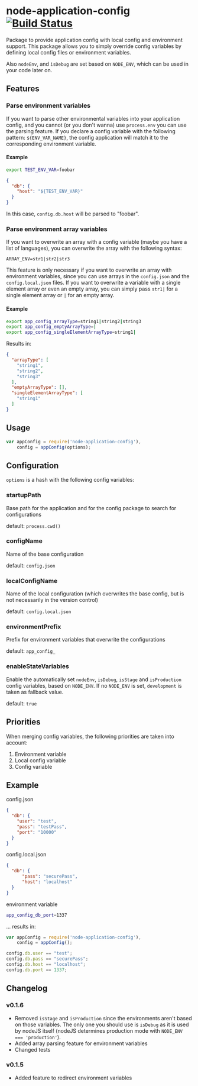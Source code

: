 # node-application-config [![Build Status](https://travis-ci.org/buehler/node-application-config.svg?branch=master)](https://travis-ci.org/buehler/node-application-config)
Package to provide application config with local config and environment support.
This package allows you to simply override config variables by defining local config files or environment variables.

Also `nodeEnv`, and `isDebug` are set based on `NODE_ENV`, which can be used in your code later on.

## Features

### Parse environment variables

If you want to parse other environmental variables into your application config, and you cannot (or you don't wanna) use `process.env` you can use the parsing feature.
If you declare a config variable with the following pattern: `${ENV_VAR_NAME}`, the config application will match it to the corresponding environment variable.

#### Example

```bash
export TEST_ENV_VAR=foobar
```

```json
{
  "db": {
    "host": "${TEST_ENV_VAR}"
  }
}
```

In this case, `config.db.host` will be parsed to "foobar".

### Parse environment array variables

If you want to overwrite an array with a config variable (maybe you have a list of languages), you can overwrite the array with the following syntax:

`ARRAY_ENV=str1|str2|str3`

This feature is only necessary if you want to overwrite an array with environment variables, since you can use arrays in the `config.json` and the `config.local.json` files. If you want to overwrite a variable with a single element array or even an empty array, you can simply pass `str1|` for a single element array or `|` for an empty array.

#### Example

```bash
export app_config_arrayType=string1|string2|string3
export app_config_emptyArrayType=|
export app_config_singleElementArrayType=string1|
```

Results in:

```json
{
  "arrayType": [
    "string1",
    "string2",
    "string3"
  ],
  "emptyArrayType": [],
  "singleElementArrayType": [
    "string1"
  ]
}
```

## Usage

```javascript
var appConfig = require('node-application-config'),
    config = appConfig(options);
```


## Configuration

`options` is a hash with the following config variables:

### startupPath
Base path for the application and for the config package to search for configurations

default: `process.cwd()`

### configName
Name of the base configuration

default: `config.json`

### localConfigName
Name of the local configuration (which overwrites the base config, but is not necessarily in the version control)

default: `config.local.json`

### environmentPrefix
Prefix for environment variables that overwrite the configurations

default: `app_config_`

### enableStateVariables
Enable the automatically set `nodeEnv`, `isDebug`, `isStage` and `isProduction` config variables, based on `NODE_ENV`.
If no `NODE_ENV` is set, `development` is taken as fallback value.

default: `true`


## Priorities
When merging config variables, the following priorities are taken into account:

1. Environment variable
2. Local config variable
3. Config variable


## Example

config.json

```json
{
  "db": {
    "user": "test",
    "pass": "testPass",
    "port": "10000"
  }
}
```

config.local.json

```json
{
  "db": {
      "pass": "securePass",
      "host": "localhost"
  }
}
```
environment variable

```bash
app_config_db_port=1337
```

... results in:

```javascript
var appConfig = require('node-application-config'),
    config = appConfig();

config.db.user == "test";
config.db.pass == "securePass";
config.db.host == "localhost";
config.db.port == 1337;
```

## Changelog

### v0.1.6

- Removed `isStage` and `isProduction` since the environments aren't based on those variables. The only one you should use is `isDebug` as it is used by nodeJS itself (nodeJS determines production mode with `NODE_ENV === 'production'`).
- Added array parsing feature for environment variables
- Changed tests

### v0.1.5

- Added feature to redirect environment variables